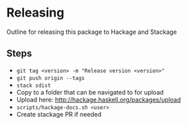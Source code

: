 # Releasing

Outline for releasing this package to Hackage and Stackage

## Steps

* `git tag <version> -m "Release version <version>"`
* `git push origin --tags`
* `stack sdist`
* Copy to a folder that can be navigated to for upload
* Upload here: http://hackage.haskell.org/packages/upload
* `scripts/hackage-docs.sh <user>`
* Create stackage PR if needed
